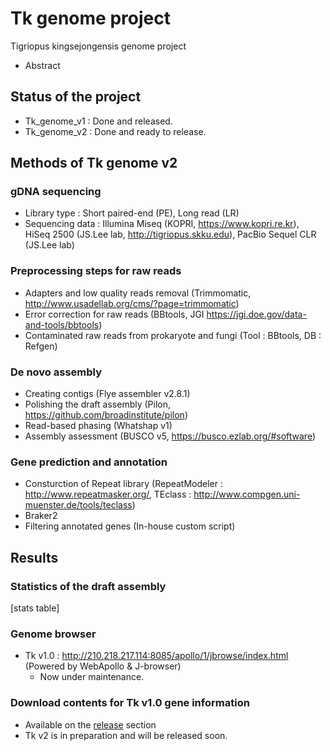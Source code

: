 # Tk genome project
Tigriopus kingsejongensis genome project
* Abstract

## Status of the project
* Tk_genome_v1 : Done and released.
* Tk_genome_v2 : Done and ready to release.

## Methods of Tk genome v2
### gDNA sequencing
* Library type : Short paired-end (PE), Long read (LR)
* Sequencing data : Illumina Miseq (KOPRI, https://www.kopri.re.kr), HiSeq 2500 (JS.Lee lab, http://tigriopus.skku.edu), PacBio Sequel CLR (JS.Lee lab)

### Preprocessing steps for raw reads
* Adapters and low quality reads removal (Trimmomatic, http://www.usadellab.org/cms/?page=trimmomatic)
* Error correction for raw reads (BBtools, JGI https://jgi.doe.gov/data-and-tools/bbtools)
* Contaminated raw reads from prokaryote and fungi (Tool : BBtools, DB : Refgen)

### **De novo** assembly
* Creating contigs (Flye assembler v2.8.1)
* Polishing the draft assembly (Pilon, https://github.com/broadinstitute/pilon)
* Read-based phasing (Whatshap v1)
* Assembly assessment (BUSCO v5, https://busco.ezlab.org/#software)

### Gene prediction and annotation
* Consturction of Repeat library (RepeatModeler : http://www.repeatmasker.org/, TEclass : http://www.compgen.uni-muenster.de/tools/teclass)
* Braker2
* Filtering annotated genes (In-house custom script)

## Results
### Statistics of the draft assembly
[stats table]

### Genome browser
* Tk v1.0 : http://210.218.217.114:8085/apollo/1/jbrowse/index.html (Powered by WebApollo & J-browser)
  * Now under maintenance.

### Download contents for Tk v1.0 gene information
* Available on the [release][release] section
* Tk v2 is in preparation and will be released soon.

[release]: https://github.com/macarima/Tk_genome_project/releases


